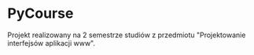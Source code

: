 # PyCourse
Projekt realizowany na 2 semestrze studiów z przedmiotu "Projektowanie interfejsów aplikacji www".
